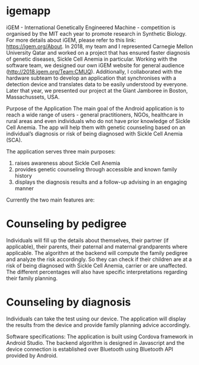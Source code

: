 # igemapp
iGEM - International Genetically Engineered Machine - competition is organised by the MIT each year to promote research in Synthetic Biology. For more details about iGEM, please refer to this link: https://igem.org/About.
In 2018, my team and I represented Carnegie Mellon University Qatar and worked on a project that has ensured faster diagnosis of genetic diseases, Sickle Cell Anemia in particular. Working with the software team, we designed our own iGEM website for general audience (http://2018.igem.org/Team:CMUQ). Additionally, I collaborated with the hardware subteam to develop an application that synchronises with a detection device and translates data to be easily understood by everyone. Later that year, we presented our project at the Giant Jamboree in Boston, Massachussets, USA.


Purpose of the Application
The main goal of the Android application is to reach a wide range of users - general practitioners, NGOs, healthcare in rural areas and even individuals who do not have prior knowledge of Sickle Cell Anemia. The app will help them with genetic counseling based on an individual’s diagnosis or risk of being diagnosed with Sickle Cell Anemia (SCA). 


The application serves three main purposes:
1. raises awareness about Sickle Cell Anemia
2. provides genetic counseling through accessible and known family history
3. displays the diagnosis results and a follow-up advising in an engaging manner 


Currently the two main features are:

# Counseling by pedigree
Individuals will fill up the details about themselves, their partner (if applicable), their parents, their paternal and maternal grandparents where applicable. The algorithm at the backend will compute the family pedigree and analyze the risk accordingly. So they can check if their children are at a risk of being diagnosed with Sickle Cell Anemia, carrier or are unaffected. The different percentages will also have specific interpretations regarding their family planning.

# Counseling by diagnosis
Individuals can take the test using our device. The application will display the results from the device and provide family planning advice accordingly.


Software specifications:
The application is built using Cordova framework in Android Studio. The backend algorithm is designed in Javascript and the device connection is established over Bluetooth using Bluetooth API provided by Android.
